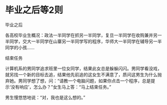 # 毕业之后等2则

毕业之后

各高校毕业生概况：政法一半同学在抓另一半同学，复旦一半同学在收购兼并另一半同学，交大一半同学在山寨另一半同学写的程序，华师大一半同学在辅导另一半同学的小孩……

结束任务

计算机系的男同学追求班里一位女同学，结果此女总是躲躲闪闪。男同学看没戏，就另找一个新的目标去追，结果他先前追的这女生不满意了，质问这男生为什么抛弃她。男同学想了想，问：“请教一个电脑问题，如果你点击一个程序，总是提示‘没有响应’，怎么办？”女生马上答：“马上结束任务。”

男生慢悠悠地说：“对，我也是这么想的。”